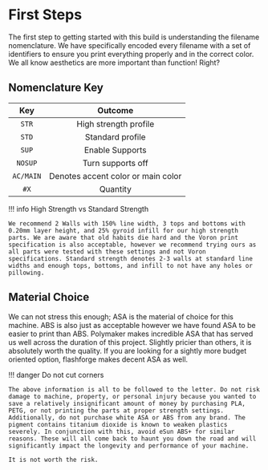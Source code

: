 # First Steps

The first step to getting started with this build is understanding the filename nomenclature. We have specifically encoded every filename with a set of identifiers to ensure you print everything properly and in the correct color. 
We all know aesthetics are more important than function! Right?

## Nomenclature Key

| Key         | Outcome                          |
| :---------: | :----------------------------------: |
| `STR`       |      High strength profile  |
| `STD`       |  Standard profile |
| `SUP`       |     Enable Supports |
| `NOSUP`     |     Turn supports off |
| `AC/MAIN`   |      Denotes accent color or main color |
| `#X`        |     Quantity |

!!! info High Strength vs Standard Strength

    We recommend 2 Walls with 150% line width, 3 tops and bottoms with 0.20mm layer height, and 25% gyroid infill for our high strength parts. We are aware that old habits die hard and the Voron print specification is also acceptable, however we recommend trying ours as all parts were tested with these settings and not Voron specifications. Standard strength denotes 2-3 walls at standard line widths and enough tops, bottoms, and infill to not have any holes or pillowing. 

## Material Choice

We can not stress this enough; ASA is the material of choice for this machine. ABS is also just as acceptable however we have found ASA to be easier to print than ABS. Polymaker makes incredible ASA that has served us well across the duration of this project. Slightly pricier than others, it is absolutely worth the quality. If you are looking for a sightly more budget oriented option, flashforge makes decent ASA as well.

!!! danger Do not cut corners

    The above information is all to be followed to the letter. Do not risk damage to machine, property, or personal injury because you wanted to save a relatively insignificant amount of money by purchasing PLA, PETG, or not printing the parts at proper strength settings. Additionally, do not purchase white ASA or ABS from any brand. The pigment contains titanium dioxide is known to weaken plastics severely. In conjunction with this, avoid eSun ABS+ for similar reasons. These will all come back to haunt you down the road and will significantly impact the longevity and performance of your machine.

    It is not worth the risk.
